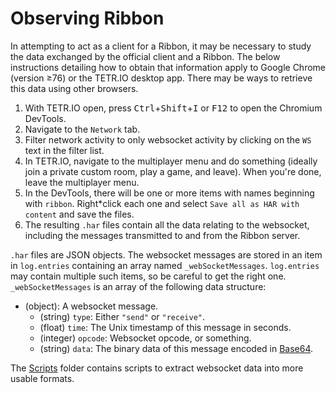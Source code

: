 # Observing Ribbon

In attempting to act as a client for a Ribbon, it may be necessary to study the data exchanged by the official client and a Ribbon. The below instructions detailing how to obtain that information apply to Google Chrome (version ≥76) or the TETR.IO desktop app. There may be ways to retrieve this data using other browsers.

1. With TETR.IO open, press <kbd>Ctrl</kbd>+<kbd>Shift</kbd>+<kbd>I</kbd> or <kbd>F12</kbd> to open the Chromium DevTools.
1. Navigate to the `Network` tab.
1. Filter network activity to only websocket activity by clicking on the `WS` text in the filter list.
1. In TETR.IO, navigate to the multiplayer menu and do something (ideally join a private custom room, play a game, and leave). When you're done, leave the multiplayer menu.
1. In the DevTools, there will be one or more items with names beginning with `ribbon`. Right*click each one and select `Save all as HAR with content` and save the files.
1. The resulting `.har` files contain all the data relating to the websocket, including the messages transmitted to and from the Ribbon server.

`.har` files are JSON objects. The websocket messages are stored in an item in `log.entries` containing an array named `_webSocketMessages`. `log.entries` may contain multiple such items, so be careful to get the right one. `_webSocketMessages` is an array of the following data structure:

* (object): A websocket message.
  * (string) `type`: Either `"send"` or `"receive"`.
  * (float) `time`: The Unix timestamp of this message in seconds.
  * (integer) `opcode`: Websocket opcode, or something.
  * (string) `data`: The binary data of this message encoded in [Base64](https://en.wikipedia.org/wiki/Base64).

The [Scripts](Scripts) folder contains scripts to extract websocket data into more usable formats.

